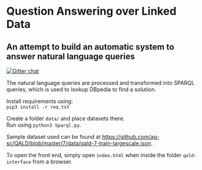 # Question Answering over Linked Data

## An attempt to build an automatic system to answer natural language queries

[![Gitter chat](https://badges.gitter.im/gitterHQ/gitter.png)](https://gitter.im/QALD/Lobby#)

The natural language queries are processed and transformed into SPARQL queries, which is used to lookup DBpedia to find a solution.

Install requirements using:  
`pip3 install -r req.txt`

Create a folder `data/` and place datasets there.  
Run using `python3 Sparql.py`.

Sample dataset used can be found at https://github.com/ag-sc/QALD/blob/master/7/data/qald-7-train-largescale.json.

To open the front end, simply open `index.html` when inside the folder `qald-interface` from a browser.
